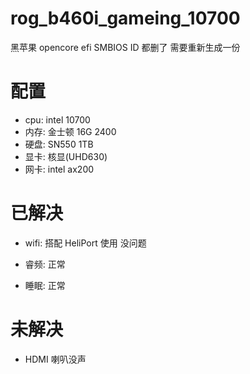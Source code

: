# rog_b460i_gameing_10700
黑苹果 opencore efi
SMBIOS ID 都删了 需要重新生成一份

# 配置

* cpu: intel 10700
* 内存: 金士顿 16G 2400
* 硬盘: SN550 1TB
* 显卡: 核显(UHD630)
* 网卡: intel ax200



# 已解决

* wifi: 搭配 HeliPort 使用 没问题

* 睿频: 正常

* 睡眠: 正常



# 未解决

* HDMI 喇叭没声



